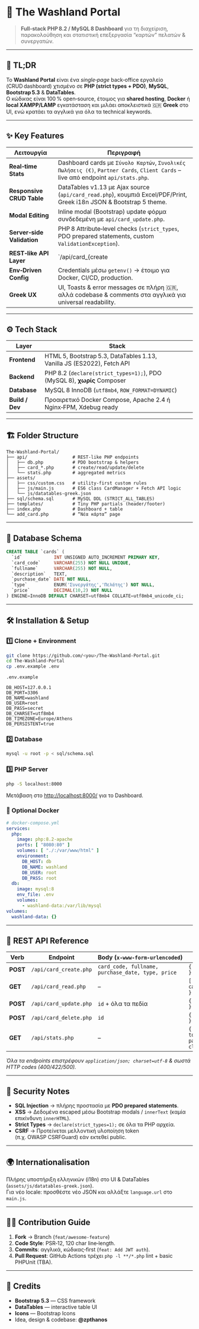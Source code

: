 # 🫧 The Washland Portal  
> **Full‑stack PHP 8.2 / MySQL 8 Dashboard** για τη διαχείριση, παρακολούθηση και στατιστική επεξεργασία “καρτών” πελατών & συνεργατών.

---

## 📖 TL;DR  
Το **Washland Portal** είναι ένα _single‑page_ back‑office εργαλείο (CRUD dashboard) χτισμένο σε **PHP (strict types + PDO)**, **MySQL**, **Bootstrap 5.3** & **DataTables**.  
Ο κώδικας είναι 100 % open‑source, έτοιμος για **shared hosting**, **Docker** ή **local XAMPP/LAMP** εγκατάσταση και μιλάει αποκλειστικά 🇬🇷 **Greek** στο UI, ενώ κρατάει τα αγγλικά για όλα τα technical keywords.

---

## ✨ Key Features

| Λειτουργία | Περιγραφή |
|------------|-----------|
| **Real‑time Stats** | Dashboard cards με `Σύνολο Καρτών`, `Συνολικές Πωλήσεις (€)`, `Partner Cards`, `Client Cards` – live από endpoint `api/stats.php`. |
| **Responsive CRUD Table** | DataTables v1.13 με Ajax source (`api/card_read.php`), κουμπιά Excel/PDF/Print, Greek i18n JSON & Bootstrap 5 theme. |
| **Modal Editing** | Inline modal (Bootstrap) update φόρμα συνδεδεμένη με `api/card_update.php`. |
| **Server‑side Validation** | PHP 8 Attribute‑level checks (`strict_types`, PDO prepared statements, custom `ValidationException`). |
| **REST‑like API Layer** | `/api/card_{create|read|update|delete}.php` με JSON output + proper HTTP status codes. |
| **Env‑Driven Config** | Credentials μέσω `getenv()` → έτοιμο για Docker, CI/CD, production. |
| **Greek UX** | UI, Toasts & error messages σε πλήρη 🇬🇷, αλλά codebase & comments στα αγγλικά για universal readability. |

---

## ⚙️ Tech Stack

| Layer | Stack |
|-------|-------|
| **Frontend** | HTML 5, Bootstrap 5.3, DataTables 1.13, Vanilla JS (ES2022), Fetch API |
| **Backend**  | PHP 8.2 (`declare(strict_types=1);`), PDO (MySQL 8), **χωρίς** Composer |
| **Database** | MySQL 8 InnoDB (`utf8mb4`, `ROW_FORMAT=DYNAMIC`) |
| **Build / Dev** | Προαιρετικό Docker Compose, Apache 2.4 ή Nginx‑FPM, Xdebug ready |

---

## 🏗️ Folder Structure
```text
The-Washland-Portal/
├── api/                 # REST‑like PHP endpoints
│   ├── db.php           # PDO bootstrap & helpers
│   ├── card_*.php       # create/read/update/delete
│   └── stats.php        # aggregated metrics
├── assets/
│   ├── css/custom.css   # utility‑first custom rules
│   ├── js/main.js       # ES6 class CardManager + Fetch API logic
│   └── js/datatables-greek.json
├── sql/schema.sql       # MySQL DDL (STRICT_ALL_TABLES)
├── templates/           # Tiny PHP partials (header/footer)
├── index.php            # Dashboard + table
└── add_card.php         # “Νέα κάρτα” page
```

---

## 🔌 Database Schema
```sql
CREATE TABLE `cards` (
  `id`            INT UNSIGNED AUTO_INCREMENT PRIMARY KEY,
  `card_code`     VARCHAR(255) NOT NULL UNIQUE,
  `fullname`      VARCHAR(255) NOT NULL,
  `description`   TEXT,
  `purchase_date` DATE NOT NULL,
  `type`          ENUM('Συνεργάτης','Πελάτης') NOT NULL,
  `price`         DECIMAL(10,2) NOT NULL
) ENGINE=InnoDB DEFAULT CHARSET=utf8mb4 COLLATE=utf8mb4_unicode_ci;
```

---

## 🛠️ Installation & Setup

### 1️⃣ Clone + Environment
```bash
git clone https://github.com/<you>/The-Washland-Portal.git
cd The-Washland-Portal
cp .env.example .env
```

`.env.example`
```dotenv
DB_HOST=127.0.0.1
DB_PORT=3306
DB_NAME=washland
DB_USER=root
DB_PASS=secret
DB_CHARSET=utf8mb4
DB_TIMEZONE=Europe/Athens
DB_PERSISTENT=true
```

### 2️⃣ Database
```bash
mysql -u root -p < sql/schema.sql
```

### 3️⃣ PHP Server
```bash
php -S localhost:8000
```
Μετάβαση στο <http://localhost:8000/> για το Dashboard.

### 🐳 Optional Docker
```yaml
# docker-compose.yml
services:
  php:
    image: php:8.2-apache
    ports: [ "8080:80" ]
    volumes: [ "./:/var/www/html" ]
    environment:
      DB_HOST: db
      DB_NAME: washland
      DB_USER: root
      DB_PASS: root
  db:
    image: mysql:8
    env_file: .env
    volumes:
      - washland-data:/var/lib/mysql
volumes:
  washland-data: {}
```

---

## 📲 REST API Reference

| Verb | Endpoint | Body (`x‑www‑form‑urlencoded`) | Returns |
|------|----------|--------------------------------|---------|
| **POST** | `/api/card_create.php` | `card_code, fullname, purchase_date, type, price` | `{ success, msg }` |
| **GET**  | `/api/card_read.php`   | – | `[ { id, card_code, ... } ]` |
| **POST** | `/api/card_update.php` | `id` + όλα τα πεδία | `{ success, msg }` |
| **POST** | `/api/card_delete.php` | `id` | `{ success, msg }` |
| **GET**  | `/api/stats.php`       | – | `{ total_cards, total_sales, partner_cards, client_cards }` |

_Όλα τα endpoints επιστρέφουν `application/json; charset=utf‑8` & σωστά HTTP codes (400/422/500)._

---

## 🔐 Security Notes
* **SQL Injection** → πλήρης προστασία με **PDO prepared statements**.  
* **XSS** → Δεδομένα escaped μέσω Bootstrap modals / `innerText` (καμία επικίνδυνη `innerHTML`).  
* **Strict Types** → `declare(strict_types=1);` σε όλα τα PHP αρχεία.  
* **CSRF** → Προτείνεται μελλοντική υλοποίηση token (π.χ. OWASP CSRFGuard) εάν εκτεθεί public.

---

## 🌍 Internationalisation
Πλήρης υποστήριξη ελληνικών (i18n) στο UI & DataTables (`assets/js/datatables-greek.json`).  
Για νέο locale: προσθέστε νέο JSON και αλλάξτε `language.url` στο `main.js`.

---

## 👩‍💻 Contribution Guide
1. **Fork** → Branch (`feat/awesome-feature`)  
2. **Code Style**: PSR‑12, 120 char line‑length.  
3. **Commits**: αγγλικά, κώδικας‑first (`feat: Add JWT auth`).  
4. **Pull Request**: GitHub Actions τρέχει `php -l **/*.php` lint + basic PHPUnit (TBA).

---


## 🙏 Credits
* **Bootstrap 5.3** — CSS framework  
* **DataTables** — interactive table UI  
* **Icons** — Bootstrap Icons  
* Idea, design & codebase: **@zpthanos**  
